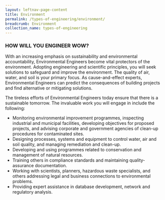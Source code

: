 ```yaml
---
layout: leftnav-page-content
title: Environment
permalink: /types-of-engineering/environment/
breadcrumb: Environment
collection_name: types-of-engineering
---
```


### HOW WILL YOU ENGINEER WOW?

With an increasing emphasis on sustainability and environmental accountability, Environmental Engineers become vital protectors of the environment. Adopting engineering and scientific principles, you will seek solutions to safeguard and improve the environment. The quality of air, water, and soil is your primary focus. As cause-and-effect experts, Environmental Engineers can predict the consequences of building projects and find alternative or mitigating solutions. 

The tireless efforts of Environmental Engineers today ensure that there is a sustainable tomorrow. The invaluable work you will engage in include the following:

- Monitoring environmental improvement programmes, inspecting industrial and municipal facilities, developing objectives for proposed projects, and advising corporate and government agencies of clean-up procedures for contaminated sites.
- Designing processes, systems and equipment to control water, air and soil quality, and managing remediation and clean-up.
- Developing and using programmes related to conservation and management of natural resources.
- Training others in compliance standards and maintaining quality-assurance documentation.
- Working with scientists, planners, hazardous waste specialists, and others addressing legal and business connections to environmental problems.
- Providing expert assistance in database development, network and regulatory analysis.
